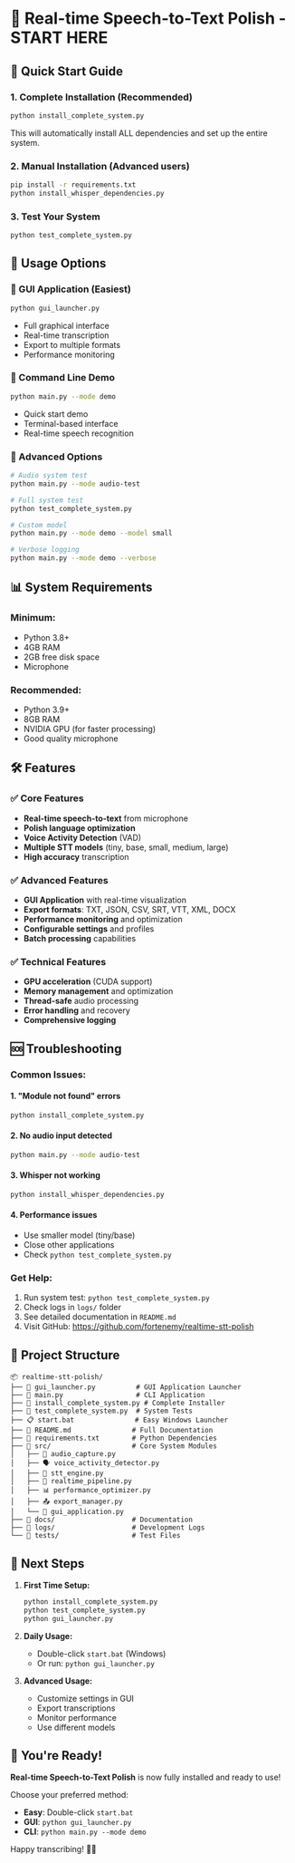 # 🎤 Real-time Speech-to-Text Polish - START HERE

## 🚀 Quick Start Guide

### 1. **Complete Installation** (Recommended)
```bash
python install_complete_system.py
```
This will automatically install ALL dependencies and set up the entire system.

### 2. **Manual Installation** (Advanced users)
```bash
pip install -r requirements.txt
python install_whisper_dependencies.py
```

### 3. **Test Your System**
```bash
python test_complete_system.py
```

## 🎯 Usage Options

### **🎨 GUI Application** (Easiest)
```bash
python gui_launcher.py
```
- Full graphical interface
- Real-time transcription
- Export to multiple formats
- Performance monitoring

### **🎤 Command Line Demo**
```bash
python main.py --mode demo
```
- Quick start demo
- Terminal-based interface
- Real-time speech recognition

### **🔧 Advanced Options**
```bash
# Audio system test
python main.py --mode audio-test

# Full system test
python test_complete_system.py

# Custom model
python main.py --mode demo --model small

# Verbose logging
python main.py --mode demo --verbose
```

## 📊 System Requirements

### **Minimum:**
- Python 3.8+
- 4GB RAM
- 2GB free disk space
- Microphone

### **Recommended:**
- Python 3.9+
- 8GB RAM
- NVIDIA GPU (for faster processing)
- Good quality microphone

## 🛠️ Features

### ✅ **Core Features**
- **Real-time speech-to-text** from microphone
- **Polish language optimization** 
- **Voice Activity Detection** (VAD)
- **Multiple STT models** (tiny, base, small, medium, large)
- **High accuracy** transcription

### ✅ **Advanced Features**
- **GUI Application** with real-time visualization
- **Export formats**: TXT, JSON, CSV, SRT, VTT, XML, DOCX
- **Performance monitoring** and optimization
- **Configurable settings** and profiles
- **Batch processing** capabilities

### ✅ **Technical Features**
- **GPU acceleration** (CUDA support)
- **Memory management** and optimization
- **Thread-safe** audio processing
- **Error handling** and recovery
- **Comprehensive logging**

## 🆘 Troubleshooting

### **Common Issues:**

#### 1. **"Module not found" errors**
```bash
python install_complete_system.py
```

#### 2. **No audio input detected**
```bash
python main.py --mode audio-test
```

#### 3. **Whisper not working**
```bash
python install_whisper_dependencies.py
```

#### 4. **Performance issues**
- Use smaller model (tiny/base)
- Close other applications
- Check `python test_complete_system.py`

### **Get Help:**
1. Run system test: `python test_complete_system.py`
2. Check logs in `logs/` folder
3. See detailed documentation in `README.md`
4. Visit GitHub: https://github.com/fortenemy/realtime-stt-polish

## 📁 Project Structure

```
📦 realtime-stt-polish/
├── 🎨 gui_launcher.py          # GUI Application Launcher
├── 🎤 main.py                  # CLI Application
├── 🔧 install_complete_system.py # Complete Installer
├── 🧪 test_complete_system.py  # System Tests
├── 📋 start.bat               # Easy Windows Launcher
├── 📖 README.md               # Full Documentation
├── 📝 requirements.txt        # Python Dependencies
├── 📂 src/                    # Core System Modules
│   ├── 🎵 audio_capture.py
│   ├── 🗣️ voice_activity_detector.py
│   ├── 🤖 stt_engine.py
│   ├── 🔗 realtime_pipeline.py
│   ├── 📊 performance_optimizer.py
│   ├── 📤 export_manager.py
│   └── 🎨 gui_application.py
├── 📂 docs/                   # Documentation
├── 📂 logs/                   # Development Logs
└── 📂 tests/                  # Test Files
```

## 🎯 Next Steps

1. **First Time Setup:**
   ```bash
   python install_complete_system.py
   python test_complete_system.py
   python gui_launcher.py
   ```

2. **Daily Usage:**
   - Double-click `start.bat` (Windows)
   - Or run: `python gui_launcher.py`

3. **Advanced Usage:**
   - Customize settings in GUI
   - Export transcriptions
   - Monitor performance
   - Use different models

## 🎉 You're Ready!

**Real-time Speech-to-Text Polish** is now fully installed and ready to use!

Choose your preferred method:
- **Easy**: Double-click `start.bat`
- **GUI**: `python gui_launcher.py`  
- **CLI**: `python main.py --mode demo`

Happy transcribing! 🎤✨

